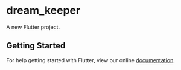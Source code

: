 # dream_keeper

A new Flutter project.

## Getting Started

For help getting started with Flutter, view our online
[documentation](https://flutter.io/).

